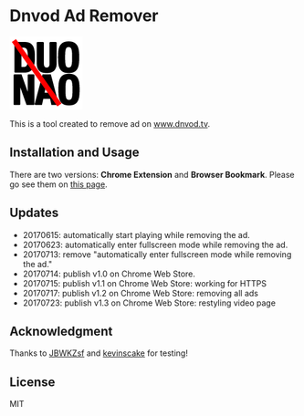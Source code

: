 # Dnvod Ad Remover
![](dnvod-ad-remover-chrome-extension/icon-128.png)

This is a tool created to remove ad on www.dnvod.tv.

## Installation and Usage

There are two versions: **Chrome Extension** and **Browser Bookmark**. Please go see them on [this page](https://augustusz.github.io/Dnvod-Ad-Remover/).

## Updates

- 20170615: automatically start playing while removing the ad.
- 20170623: automatically enter fullscreen mode while removing the ad.
- 20170713: remove "automatically enter fullscreen mode while removing the ad."
- 20170714: publish v1.0 on Chrome Web Store.
- 20170715: publish v1.1 on Chrome Web Store: working for HTTPS
- 20170717: publish v1.2 on Chrome Web Store: removing all ads
- 20170723: publish v1.3 on Chrome Web Store: restyling video page

## Acknowledgment

Thanks to [JBWKZsf](https://github.com/JBWKZsf) and [kevinscake](https://github.com/kevinscake) for testing!

## License 

MIT
